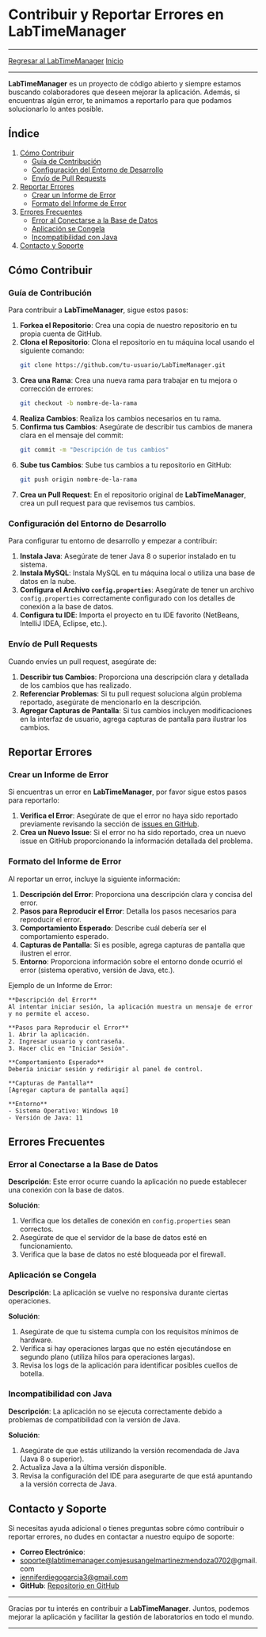 # Contribuir y Reportar Errores en LabTimeManager
---
[Regresar al LabTimeManager](/Proyectos/LabTimeManager/Inicio.md)
[Inicio](/README.md)

---

**LabTimeManager** es un proyecto de código abierto y siempre estamos buscando colaboradores que deseen mejorar la aplicación. Además, si encuentras algún error, te animamos a reportarlo para que podamos solucionarlo lo antes posible.

## Índice

1. [Cómo Contribuir](#cómo-contribuir)
   - [Guía de Contribución](#guía-de-contribución)
   - [Configuración del Entorno de Desarrollo](#configuración-del-entorno-de-desarrollo)
   - [Envío de Pull Requests](#envío-de-pull-requests)
2. [Reportar Errores](#reportar-errores)
   - [Crear un Informe de Error](#crear-un-informe-de-error)
   - [Formato del Informe de Error](#formato-del-informe-de-error)
3. [Errores Frecuentes](#errores-frecuentes)
   - [Error al Conectarse a la Base de Datos](#error-al-conectarse-a-la-base-de-datos)
   - [Aplicación se Congela](#aplicación-se-congela)
   - [Incompatibilidad con Java](#incompatibilidad-con-java)
4. [Contacto y Soporte](#contacto-y-soporte)

## Cómo Contribuir

### Guía de Contribución

Para contribuir a **LabTimeManager**, sigue estos pasos:

1. **Forkea el Repositorio**: Crea una copia de nuestro repositorio en tu propia cuenta de GitHub.
2. **Clona el Repositorio**: Clona el repositorio en tu máquina local usando el siguiente comando:
   ```bash
   git clone https://github.com/tu-usuario/LabTimeManager.git
   ```
3. **Crea una Rama**: Crea una nueva rama para trabajar en tu mejora o corrección de errores:
   ```bash
   git checkout -b nombre-de-la-rama
   ```
4. **Realiza Cambios**: Realiza los cambios necesarios en tu rama.
5. **Confirma tus Cambios**: Asegúrate de describir tus cambios de manera clara en el mensaje del commit:
   ```bash
   git commit -m "Descripción de tus cambios"
   ```
6. **Sube tus Cambios**: Sube tus cambios a tu repositorio en GitHub:
   ```bash
   git push origin nombre-de-la-rama
   ```
7. **Crea un Pull Request**: En el repositorio original de **LabTimeManager**, crea un pull request para que revisemos tus cambios.

### Configuración del Entorno de Desarrollo

Para configurar tu entorno de desarrollo y empezar a contribuir:

1. **Instala Java**: Asegúrate de tener Java 8 o superior instalado en tu sistema.
2. **Instala MySQL**: Instala MySQL en tu máquina local o utiliza una base de datos en la nube.
3. **Configura el Archivo `config.properties`**: Asegúrate de tener un archivo `config.properties` correctamente configurado con los detalles de conexión a la base de datos.
4. **Configura tu IDE**: Importa el proyecto en tu IDE favorito (NetBeans, IntelliJ IDEA, Eclipse, etc.).

### Envío de Pull Requests

Cuando envíes un pull request, asegúrate de:

1. **Describir tus Cambios**: Proporciona una descripción clara y detallada de los cambios que has realizado.
2. **Referenciar Problemas**: Si tu pull request soluciona algún problema reportado, asegúrate de mencionarlo en la descripción.
3. **Agregar Capturas de Pantalla**: Si tus cambios incluyen modificaciones en la interfaz de usuario, agrega capturas de pantalla para ilustrar los cambios.

## Reportar Errores

### Crear un Informe de Error

Si encuentras un error en **LabTimeManager**, por favor sigue estos pasos para reportarlo:

1. **Verifica el Error**: Asegúrate de que el error no haya sido reportado previamente revisando la sección de [issues en GitHub](https://github.com/tu-usuario/LabTimeManager/issues).
2. **Crea un Nuevo Issue**: Si el error no ha sido reportado, crea un nuevo issue en GitHub proporcionando la información detallada del problema.

### Formato del Informe de Error

Al reportar un error, incluye la siguiente información:

1. **Descripción del Error**: Proporciona una descripción clara y concisa del error.
2. **Pasos para Reproducir el Error**: Detalla los pasos necesarios para reproducir el error.
3. **Comportamiento Esperado**: Describe cuál debería ser el comportamiento esperado.
4. **Capturas de Pantalla**: Si es posible, agrega capturas de pantalla que ilustren el error.
5. **Entorno**: Proporciona información sobre el entorno donde ocurrió el error (sistema operativo, versión de Java, etc.).

Ejemplo de un Informe de Error:

```
**Descripción del Error**
Al intentar iniciar sesión, la aplicación muestra un mensaje de error y no permite el acceso.

**Pasos para Reproducir el Error**
1. Abrir la aplicación.
2. Ingresar usuario y contraseña.
3. Hacer clic en "Iniciar Sesión".

**Comportamiento Esperado**
Debería iniciar sesión y redirigir al panel de control.

**Capturas de Pantalla**
[Agregar captura de pantalla aquí]

**Entorno**
- Sistema Operativo: Windows 10
- Versión de Java: 11
```

## Errores Frecuentes

### Error al Conectarse a la Base de Datos

**Descripción**: Este error ocurre cuando la aplicación no puede establecer una conexión con la base de datos.

**Solución**:
1. Verifica que los detalles de conexión en `config.properties` sean correctos.
2. Asegúrate de que el servidor de la base de datos esté en funcionamiento.
3. Verifica que la base de datos no esté bloqueada por el firewall.

### Aplicación se Congela

**Descripción**: La aplicación se vuelve no responsiva durante ciertas operaciones.

**Solución**:
1. Asegúrate de que tu sistema cumpla con los requisitos mínimos de hardware.
2. Verifica si hay operaciones largas que no estén ejecutándose en segundo plano (utiliza hilos para operaciones largas).
3. Revisa los logs de la aplicación para identificar posibles cuellos de botella.

### Incompatibilidad con Java

**Descripción**: La aplicación no se ejecuta correctamente debido a problemas de compatibilidad con la versión de Java.

**Solución**:
1. Asegúrate de que estás utilizando la versión recomendada de Java (Java 8 o superior).
2. Actualiza Java a la última versión disponible.
3. Revisa la configuración del IDE para asegurarte de que está apuntando a la versión correcta de Java.

## Contacto y Soporte

Si necesitas ayuda adicional o tienes preguntas sobre cómo contribuir o reportar errores, no dudes en contactar a nuestro equipo de soporte:

- **Correo Electrónico**: 
- soporte@labtimemanager.comjesusangelmartinezmendoza0702@gmail.com
- jenniferdiegogarcia3@gmail.com
- **GitHub**: [Repositorio en GitHub](https://github.com/JesusAngelMM/ITO_JAVA_LABTIMEMANAGER.git)

---

Gracias por tu interés en contribuir a **LabTimeManager**. Juntos, podemos mejorar la aplicación y facilitar la gestión de laboratorios en todo el mundo.

---

